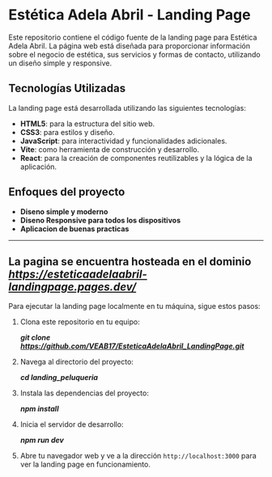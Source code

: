 # Estética Adela Abril - Landing Page

Este repositorio contiene el código fuente de la landing page para Estética Adela Abril. La página web está diseñada para proporcionar información sobre el negocio de estética, sus servicios y formas de contacto, utilizando un diseño simple y responsive.

## Tecnologías Utilizadas

La landing page está desarrollada utilizando las siguientes tecnologías:

- **HTML5**: para la estructura del sitio web.
- **CSS3**: para estilos y diseño.
- **JavaScript**: para interactividad y funcionalidades adicionales.
- **Vite**: como herramienta de construcción y desarrollo.
- **React**: para la creación de componentes reutilizables y la lógica de la aplicación.

## Enfoques del proyecto

- **Diseno simple y moderno**
- **Diseno Responsive para todos los dispositivos**
- **Aplicacion de buenas practicas**

---
La pagina se encuentra hosteada en el dominio ___https://esteticaadelaabril-landingpage.pages.dev/___
---

Para ejecutar la landing page localmente en tu máquina, sigue estos pasos:

1. Clona este repositorio en tu equipo:

   ___git clone https://github.com/VEAB17/EsteticaAdelaAbril_LandingPage.git___

2. Navega al directorio del proyecto:

   ___cd landing_peluqueria___

3. Instala las dependencias del proyecto:

   ___npm install___

4. Inicia el servidor de desarrollo:

   ___npm run dev___

5. Abre tu navegador web y ve a la dirección `http://localhost:3000` para ver la landing page en funcionamiento.
